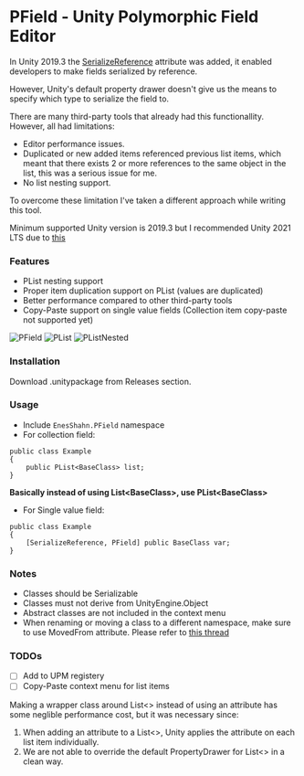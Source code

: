 # PField - Unity Polymorphic Field Editor

In Unity 2019.3 the [SerializeReference](https://docs.unity3d.com/ScriptReference/SerializeReference.html) attribute was added, it enabled developers to make fields serialized by reference.

However, Unity's default property drawer doesn't give us the means to specify which type to serialize the field to.

There are many third-party tools that already had this functionallity. However, all had limitations:
- Editor performance issues.
- Duplicated or new added items referenced previous list items, which meant that there exists 2 or more references to the same object in the list, this was a serious issue for me.
- No list nesting support.

To overcome these limitation I've taken a different approach while writing this tool.

Minimum supported Unity version is 2019.3 but I recommended Unity 2021 LTS due to [this](https://blog.unity.com/engine-platform/serializereference-improvements-in-unity-2021-lts)

### Features
 - PList nesting support
 - Proper item duplication support on PList (values are duplicated)
 - Better performance compared to other third-party tools
 - Copy-Paste support on single value fields (Collection item copy-paste not supported yet)

![PField](https://user-images.githubusercontent.com/22725319/222987732-070d7236-71f6-4882-a9b5-847081cde2ee.gif)
![PList](https://user-images.githubusercontent.com/22725319/222987740-3651b8f5-e877-43a2-bad9-c46f5bbc16be.gif)
![PListNested](https://user-images.githubusercontent.com/22725319/222987742-93e12a0b-f209-4a7f-be20-e1cdda0e19ba.gif)

### Installation
Download .unitypackage from Releases section.

### Usage
 - Include `EnesShahn.PField` namespace
 - For collection field:
 ```
 public class Example
 {
     public PList<BaseClass> list;
 }
 ```
 **Basically instead of using List\<BaseClass\>, use PList\<BaseClass\>**

 - For Single value field:
 ```
 public class Example
 {
     [SerializeReference, PField] public BaseClass var;
 }
 ```
 
 ### Notes
- Classes should be Serializable
- Classes must not derive from UnityEngine.Object
- Abstract classes are not included in the context menu
- When renaming or moving a class to a different namespace, make sure to use MovedFrom attribute. 
Please refer to [this thread](https://forum.unity.com/threads/serializereference-data-loss-when-class-name-is-changed.736874/)


### TODOs
- [ ] Add to UPM registery
- [ ] Copy-Paste context menu for list items

Making a wrapper class around List<> instead of using an attribute has some neglible performance cost, but it was necessary since:
 1. When adding an attribute to a List<>, Unity applies the attribute on each list item individually.
 2. We are not able to override the default PropertyDrawer for List<> in a clean way. 
